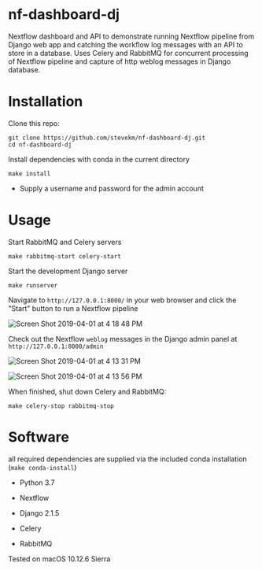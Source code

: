# nf-dashboard-dj

Nextflow dashboard and API to demonstrate running Nextflow pipeline from Django web app and catching the workflow log messages with an API to store in a database. Uses Celery and RabbitMQ for concurrent processing of Nextflow pipeline and capture of http weblog messages in Django database.

# Installation

Clone this repo:
```
git clone https://github.com/stevekm/nf-dashboard-dj.git
cd nf-dashboard-dj
```

Install dependencies with conda in the current directory

```
make install
```

- Supply a username and password for the admin account

# Usage

Start RabbitMQ and Celery servers

```
make rabbitmq-start celery-start
```

Start the development Django server

```
make runserver
```

Navigate to `http://127.0.0.1:8000/` in your web browser and click the "Start" button to run a Nextflow pipeline

![Screen Shot 2019-04-01 at 4 18 48 PM](https://user-images.githubusercontent.com/10505524/55356933-dca45f00-5499-11e9-81c0-5500ef68f606.png)

Check out the Nextflow `weblog` messages in the Django admin panel at `http://127.0.0.1:8000/admin`

![Screen Shot 2019-04-01 at 4 13 31 PM](https://user-images.githubusercontent.com/10505524/55356618-280a3d80-5499-11e9-9208-02b477b0a9e1.png)

![Screen Shot 2019-04-01 at 4 13 56 PM](https://user-images.githubusercontent.com/10505524/55356642-39ebe080-5499-11e9-8c27-6e4e3d8f6000.png)


When finished, shut down Celery and RabbitMQ:

```
make celery-stop rabbitmq-stop
```

# Software

all required dependencies are supplied via the included conda installation (`make conda-install`)

- Python 3.7

- Nextflow

- Django 2.1.5

- Celery

- RabbitMQ

Tested on macOS 10.12.6 Sierra
